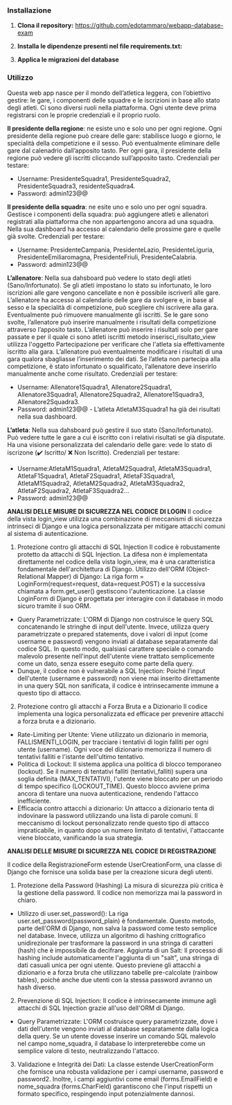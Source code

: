 ### Installazione

1.  **Clona il repository:** https://github.com/edotammaro/webapp-database-exam

2.  **Installa le dipendenze presenti nel file requirements.txt:**
   
3.  **Applica le migrazioni del database**

### Utilizzo

Questa web app nasce per il mondo dell’atletica leggera, con l’obiettivo gestire: 
le gare, i componenti delle squadre e le iscrizioni in base allo stato degli atleti. 
Ci sono diversi ruoli nella piattaforma. Ogni utente deve prima registrarsi con le proprie credenziali e il proprio ruolo. 

**Il presidente della regione**: ne esiste uno e solo uno per ogni regione. 
Ogni presidente della regione può creare delle gare: stabilisce luogo e giorno, le specialità della competizione e il sesso. 
Può eventualmente eliminare delle gare dal calenadrio dall’apposito tasto.
Per ogni gara, il presidente della regione può vedere gli iscritti cliccando sull’apposito tasto. 
Credenziali per testare: 
- Username: PresidenteSquadra1, PresidenteSquadra2, PresidenteSquadra3, residenteSquadra4. 
- Password: admin123@@

**Il presidente della squadra**: ne esite uno e solo uno per ogni squadra. 
Gestisce i componenti della squadra: può aggiungere atleti e allenatori registrati alla piattaforma che non appartengono ancora ad una squadra.
Nella sua dashboard ha accesso al calendario delle prossime gare e quelle già svolte. 
Credenziali per testare: 
- Username: PresidenteCampania, PresidenteLazio, PresidenteLiguria, PresidenteEmiliaromagna, PresidenteFriuli, PresidenteCalabria. 
- Password: admin123@@

**L’allenatore**: Nella sua dahsboard può vedere lo stato degli atleti (Sano/Infortunato).
Se gli atleti impostano lo stato su infortunato, le loro iscrizioni alle gare vengono cancellate e non è possibile iscriverli alle gare.
L’allenatore ha accesso al calendario delle gare da svolgere e, in base al sesso e la specialità di competizione, può scegliere chi
iscrivere alla gara. Eventualmente può rimuovere manualmente gli iscritti. 
Se le gare sono svolte, l’allenatore può inserire manualmente i risultati della competizione attraverso
l’apposito tasto. L’allenatore può inserire i risultati solo per gare passate e per il quale ci sono atleti
iscritti metodo inserisci_risultato_view utilizza l'oggetto Partecipazione per
verificare che l'atleta sia effettivamente iscritto alla gara.
L’allenatore può
eventualmente modificare i risultati di una gara qualora sbagliasse
l’inserimento dei dati. 
Se l’atleta non
partecipa alla competizione, è stato infortunato o squalificato, l’allenatore
deve inserirlo manualmente anche come risultato. 
Credenziali per testare: 
- Username: Allenatore1Squadra1, Allenatore2Squadra1, Allenatore3Squadra1, Allenatore2Squadra2, Allenatore1Squadra3, Allenatore2Squadra3. 
- Password: admin123@@
      - L’atleta AtletaM3Squadra1 ha già dei risultati nella sua dashboard. 

**L’atleta**: Nella sua dahsboard può gestire il suo stato (Sano/Infortunato). 
Può vedere tutte le gare a cui è iscritto con i relativi risultati se già disputate. 
Ha una visione personalizzata del calendario delle gare: vede lo stato di iscrizone (✔️ Iscritto/ ❌ Non Iscritto).
Credenziali per testare: 
- Username:AtletaM1Squadra1, AtletaM2Squadra1, AtletaM3Squadra1, AtletaF1Squadra1, AtletaF2Squadra1, AtletaF3Squadra1,  
 AtletaM1Squadra2, AtletaM2Squadra2, AtletaM3Squadra2, AtletaF2Squadra2, AtletaF3Squadra2…
- Password: admin123@@



**ANALISI DELLE MISURE DI SICUREZZA NEL CODICE DI LOGIN**
Il codice della vista login_view utilizza una combinazione di meccanismi di sicurezza intrinseci di Django e una logica
personalizzata per mitigare attacchi comuni al sistema di autenticazione.

1. Protezione contro gli attacchi di SQL Injection
Il codice è robustamente protetto da attacchi di SQL Injection. La difesa non è implementata direttamente nel codice della
vista login_view, ma è una caratteristica fondamentale dell'architettura di Django.
Utilizzo dell'ORM (Object-Relational Mapper) di Django: La riga form = LoginForm(request=request, data=request.POST) e la successiva chiamata a form.get_user() 
gestiscono l'autenticazione. 
La classe LoginForm di Django è progettata per interagire con il database in modo sicuro tramite il suo ORM.
- Query Parametrizzate:
L'ORM di Django non costruisce le query SQL concatenando le stringhe di input 
dell'utente. Invece, utilizza query parametrizzate o prepared statements,
dove i valori di input (come username e password) vengono inviati al database
separatamente dal codice SQL. In questo modo, qualsiasi carattere speciale o
comando malevolo presente nell'input dell'utente viene trattato semplicemente
come un dato, senza essere eseguito come parte della query.
- Dunque, il codice non è vulnerabile a SQL Injection:
Poiché l'input dell'utente (username e password) non viene mai inserito direttamente in una query SQL non sanificata, 
il codice è intrinsecamente immune a questo tipo di attacco.

2. Protezione contro gli attacchi a Forza Bruta e a Dizionario
Il codice implementa una logica personalizzata ed efficace per prevenire attacchi a forza bruta e a dizionario.
- Rate-Limiting per Utente: Viene utilizzato un dizionario in memoria, FALLISMENTI_LOGIN, per tracciare i
tentativi di login falliti per ogni utente (username). Ogni voce del dizionario memorizza il numero di tentativi falliti e l'istante dell'ultimo tentativo.
- Politica di Lockout: Il sistema applica una politica di blocco temporaneo (lockout). Se il numero di
tentativi falliti (tentativi_falliti) supera una soglia definita  (MAX_TENTATIVI), l'utente viene bloccato per un periodo di tempo specifico
(LOCKOUT_TIME). Questo blocco avviene prima ancora di tentare una nuova autenticazione, rendendo l'attacco inefficiente.
- Efficacia contro attacchi a dizionario:
Un attacco a dizionario tenta di indovinare la password utilizzando una lista di parole comuni. Il meccanismo di lockout personalizzato rende questo tipo di
attacco impraticabile, in quanto dopo un numero limitato di tentativi, l'attaccante viene bloccato, vanificando la sua strategia.





**ANALISI DELLE MISURE DI SICUREZZA NEL CODICE DI REGISTRAZIONE**

Il codice della RegistrazioneForm estende UserCreationForm, una classe di Django
che fornisce una solida base per la creazione sicura degli utenti.

1. Protezione della Password (Hashing)
La misura di sicurezza più critica è la gestione della password. Il codice non
memorizza mai la password in chiaro.
- Utilizzo di user.set_password(): La riga user.set_password(password_plain) è fondamentale. Questo metodo, parte dell'ORM di Django, non salva la password come testo semplice nel database.
Invece, utilizza un algoritmo di hashing crittografico unidirezionale per trasformare la password in una stringa di caratteri (hash) che è impossibile da decifrare.
Aggiunta di un Salt: Il processo di hashing include automaticamente l'aggiunta di un "salt", una stringa di dati casuali unica per ogni utente. Questo previene gli attacchi
a dizionario e a forza bruta che utilizzano tabelle pre-calcolate (rainbow tables), poiché anche due utenti con la stessa password avranno un hash diverso.

2. Prevenzione di SQL Injection: Il codice è intrinsecamente immune agli attacchi di SQL Injection grazie all'uso dell'ORM di Django.
- Query Parametrizzate: L'ORM costruisce query parametrizzate, dove i dati dell'utente vengono inviati
al database separatamente dalla logica della query. Se un utente dovesse inserire un comando SQL malevolo nel campo nome_squadra, il database lo
interpreterebbe come un semplice valore di testo, neutralizzando l'attacco.

3. Validazione e Integrità dei Dati: La classe estende UserCreationForm che fornisce una robusta validazione per i
campi username, password e password2. Inoltre, i campi aggiuntivi come email (forms.EmailField) e nome_squadra (forms.CharField) garantiscono che l'input
rispetti un formato specifico, respingendo input potenzialmente dannosi.

